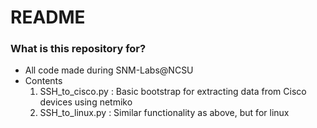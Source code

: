 # README #

### What is this repository for? ###

* All code made during SNM-Labs@NCSU
* Contents
    1. SSH_to_cisco.py : Basic bootstrap for extracting data from Cisco devices using netmiko
    2. SSH_to_linux.py : Similar functionality as above, but for linux

